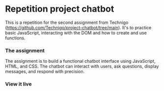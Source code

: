 # Repetition project chatbot

This is a repetition for the second assignment from Technigo (https://github.com/Technigo/project-chatbot/tree/main).
It's to practice basic JavaScript, interacting with the DOM and how to create and use functions.

### The assignment

The assignment is to build a functional chatbot interface using JavaScript, HTML, and CSS. The chatbot can interact with users, ask questions, display messages, and respond with precision.

### View it live
